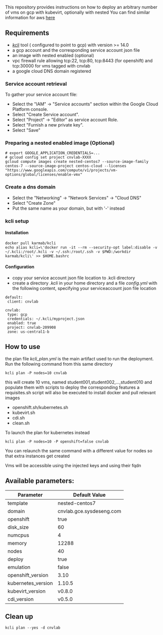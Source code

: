 
This repository provides instructions on how to deploy an arbitrary number of vms on gcp with kubevirt, optionally with nested
You can find similar information for aws [here](aws.md)

## Requirements

- [*kcli*](https://github.com/karmab/kcli) tool ( configured to point to gcp) with version >= 14.0
- a gcp account and the corresponding service account json file
- an image with nested enabled (optional)
- vpc firewall rule allowing tcp:22, tcp:80, tcp:8443 (for openshift) and tcp:30000 for vms tagged with cnvlab
- a google cloud DNS domain registered

### Service account retrieval

To gather your service account file:

- Select the "IAM" → "Service accounts" section within the Google Cloud Platform console.
- Select "Create Service account".
- Select "Project" → "Editor" as service account Role.
- Select "Furnish a new private key".
- Select "Save"

### Preparing a nested enabled image (Optional)

```
# export GOOGLE_APPLICATION_CREDENTIALS=...
# gcloud config set project cnvlab-XXXX
gcloud compute images create nested-centos7 --source-image-family centos-7 --source-image-project centos-cloud --licenses "https://www.googleapis.com/compute/v1/projects/vm-options/global/licenses/enable-vmx"
```

### Create a dns domain

- Select the "Networking" → "Network Services" → "Cloud DNS"
- Select "Create Zone"
- Put the same name as your domain, but with '-' instead

### kcli setup

#### Installation 

```
docker pull karmab/kcli
echo alias kcli=\'docker run -it --rm --security-opt label:disable -v ~/.kcli:/root/.kcli -v ~/.ssh:/root/.ssh -v $PWD:/workdir karmab/kcli\' >> $HOME.bashrc
```

#### Configuration

- copy your service account json file location to .kcli directory
- create a directory *.kcli* in your home directory and a file *config.yml* with the following content, specifying your serviceaccount json file location

```
default:
 client: cnvlab

cnvlab:
 type: gcp
 credentials: ~/.kcli/myproject.json
 enabled: true
 project: cnvlab-209908
 zone: us-central1-b

```

## How to use

the plan file  *kcli_plan.yml* is the main artifact used to run the deployment.
Run the following command from this same directory

```
kcli plan -P nodes=10 cnvlab
```

this will create 10 vms, named student001,student002,...,student010 and populate them with scripts to deploy the corresponding features
a requisites.sh script will also be executed to install docker and pull relevant images

- openshift.sh/kubernetes.sh
- kubevirt.sh
- cdi.sh
- clean.sh

To launch the plan for kubernetes instead

```
kcli plan -P nodes=10 -P openshift=false cnvlab
```

You can relaunch the same command with a different value for nodes so that extra instances get created

Vms will be accessible using the injected keys and using their fqdn

## Available parameters:

| Parameter         | Default Value            |
|------------------ |--------------------------|
|template           | nested-centos7           | 
|domain             | cnvlab.gce.sysdeseng.com |
|openshift          | true                     |
|disk_size          | 60                       |
|numcpus            | 4                        |
|memory             | 12288                    |
|nodes              | 40                       |
|deploy             | true                     |
|emulation          | false                    |
|openshift_version  | 3.10                     |
|kubernetes_version | 1.10.5                   |
|kubevirt_version   | v0.8.0                   |
|cdi_version        | v0.5.0                   |

## Clean up

```
kcli plan --yes -d cnvlab
```
